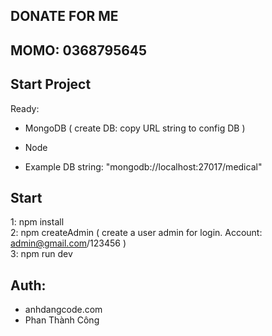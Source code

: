 ## DONATE FOR ME
## MOMO: 0368795645

## Start Project
Ready:
- MongoDB ( create DB: copy URL string to config DB )
- Node

- Example DB string: "mongodb://localhost:27017/medical"

## Start 
1: npm install <br />
2: npm createAdmin ( create a user admin for login. Account: admin@gmail.com/123456 ) <br />
3: npm run dev <br />

## Auth: 
- anhdangcode.com
- Phan Thành Công
